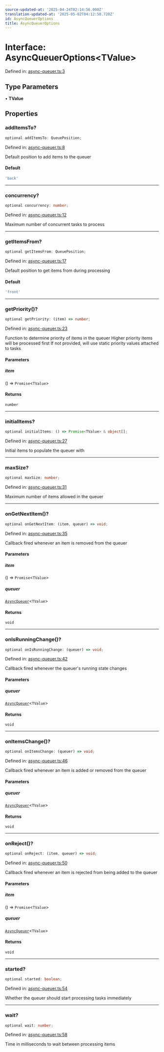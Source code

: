 ```yaml
---
source-updated-at: '2025-04-24T02:14:56.000Z'
translation-updated-at: '2025-05-02T04:12:58.720Z'
id: AsyncQueuerOptions
title: AsyncQueuerOptions
---
```


<!-- DO NOT EDIT: this page is autogenerated from the type comments -->

# Interface: AsyncQueuerOptions\<TValue\>

Defined in: [async-queuer.ts:3](https://github.com/TanStack/pacer/blob/main/packages/pacer/src/async-queuer.ts#L3)

## Type Parameters

• **TValue**

## Properties

### addItemsTo?

```ts
optional addItemsTo: QueuePosition;
```

Defined in: [async-queuer.ts:8](https://github.com/TanStack/pacer/blob/main/packages/pacer/src/async-queuer.ts#L8)

Default position to add items to the queuer

#### Default

```ts
'back'
```

***

### concurrency?

```ts
optional concurrency: number;
```

Defined in: [async-queuer.ts:12](https://github.com/TanStack/pacer/blob/main/packages/pacer/src/async-queuer.ts#L12)

Maximum number of concurrent tasks to process

***

### getItemsFrom?

```ts
optional getItemsFrom: QueuePosition;
```

Defined in: [async-queuer.ts:17](https://github.com/TanStack/pacer/blob/main/packages/pacer/src/async-queuer.ts#L17)

Default position to get items from during processing

#### Default

```ts
'front'
```

***

### getPriority()?

```ts
optional getPriority: (item) => number;
```

Defined in: [async-queuer.ts:23](https://github.com/TanStack/pacer/blob/main/packages/pacer/src/async-queuer.ts#L23)

Function to determine priority of items in the queuer
Higher priority items will be processed first
If not provided, will use static priority values attached to tasks

#### Parameters

##### item

() => `Promise`\<`TValue`\>

#### Returns

`number`

***

### initialItems?

```ts
optional initialItems: () => Promise<TValue> & object[];
```

Defined in: [async-queuer.ts:27](https://github.com/TanStack/pacer/blob/main/packages/pacer/src/async-queuer.ts#L27)

Initial items to populate the queuer with

***

### maxSize?

```ts
optional maxSize: number;
```

Defined in: [async-queuer.ts:31](https://github.com/TanStack/pacer/blob/main/packages/pacer/src/async-queuer.ts#L31)

Maximum number of items allowed in the queuer

***

### onGetNextItem()?

```ts
optional onGetNextItem: (item, queuer) => void;
```

Defined in: [async-queuer.ts:35](https://github.com/TanStack/pacer/blob/main/packages/pacer/src/async-queuer.ts#L35)

Callback fired whenever an item is removed from the queuer

#### Parameters

##### item

() => `Promise`\<`TValue`\>

##### queuer

[`AsyncQueuer`](../classes/asyncqueuer.md)\<`TValue`\>

#### Returns

`void`

***

### onIsRunningChange()?

```ts
optional onIsRunningChange: (queuer) => void;
```

Defined in: [async-queuer.ts:42](https://github.com/TanStack/pacer/blob/main/packages/pacer/src/async-queuer.ts#L42)

Callback fired whenever the queuer's running state changes

#### Parameters

##### queuer

[`AsyncQueuer`](../classes/asyncqueuer.md)\<`TValue`\>

#### Returns

`void`

***

### onItemsChange()?

```ts
optional onItemsChange: (queuer) => void;
```

Defined in: [async-queuer.ts:46](https://github.com/TanStack/pacer/blob/main/packages/pacer/src/async-queuer.ts#L46)

Callback fired whenever an item is added or removed from the queuer

#### Parameters

##### queuer

[`AsyncQueuer`](../classes/asyncqueuer.md)\<`TValue`\>

#### Returns

`void`

***

### onReject()?

```ts
optional onReject: (item, queuer) => void;
```

Defined in: [async-queuer.ts:50](https://github.com/TanStack/pacer/blob/main/packages/pacer/src/async-queuer.ts#L50)

Callback fired whenever an item is rejected from being added to the queuer

#### Parameters

##### item

() => `Promise`\<`TValue`\>

##### queuer

[`AsyncQueuer`](../classes/asyncqueuer.md)\<`TValue`\>

#### Returns

`void`

***

### started?

```ts
optional started: boolean;
```

Defined in: [async-queuer.ts:54](https://github.com/TanStack/pacer/blob/main/packages/pacer/src/async-queuer.ts#L54)

Whether the queuer should start processing tasks immediately

***

### wait?

```ts
optional wait: number;
```

Defined in: [async-queuer.ts:58](https://github.com/TanStack/pacer/blob/main/packages/pacer/src/async-queuer.ts#L58)

Time in milliseconds to wait between processing items
